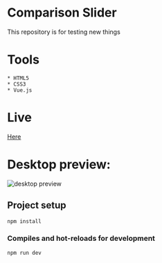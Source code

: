 # Comparison Slider
This repository is for testing new things

# Tools 
```
* HTML5
* CSS3 
* Vue.js
```
# Live
<a href="https://comparisonslider.netlify.app" target="_blank">Here</a>

# Desktop preview:

<img src="https://i.imgur.com/Fu0WTRE.png" alt="desktop preview">

## Project setup
```
npm install
```

### Compiles and hot-reloads for development
```
npm run dev
```
